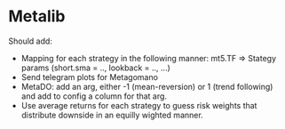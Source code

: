 # Metalib

Should add:
- Mapping for each strategy in the following manner: mt5.TF => Stategy params (short.sma = .., lookback = .., ...)
- Send telegram plots for Metagomano
- MetaDO: add an arg, either -1 (mean-reversion) or 1 (trend following) and add to config a column for that arg.
- Use average returns for each strategy to guess risk weights that distribute downside in an equilly wighted manner.
